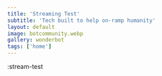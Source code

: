 ```yaml
---
title: 'Streaming Test'
subtitle: 'Tech built to help on-ramp humanity'
layout: default
image: botcommunity.webp
gallery: wonderbot
tags: ['home']
---
```


:stream-test
